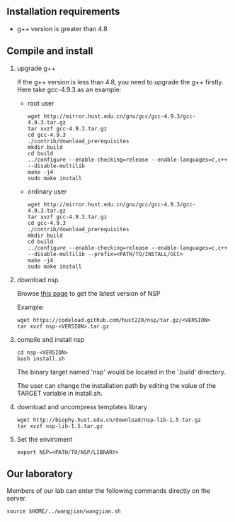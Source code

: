 ## <b id="requirements">Installation requirements</b>

*   g++ version is greater than 4.8

## <b id="install">Compile and install</b>

1.  upgrade g++
    
    If the g++ version is less than 4.8, you need to upgrade the g++ firstly. Here take gcc-4.9.3 as an example:
        
    *   root user
 
            wget http://mirror.hust.edu.cn/gnu/gcc/gcc-4.9.3/gcc-4.9.3.tar.gz
            tar xvzf gcc-4.9.3.tar.gz
            cd gcc-4.9.3
            ./contrib/download_prerequisites
            mkdir build
            cd build
            ../configure --enable-checking=release --enable-languages=c,c++ --disable-multilib
            make -j4
            sudo make install

    *   ordinary user

            wget http://mirror.hust.edu.cn/gnu/gcc/gcc-4.9.3/gcc-4.9.3.tar.gz
            tar xvzf gcc-4.9.3.tar.gz
            cd gcc-4.9.3
            ./contrib/download_prerequisites
            mkdir build
            cd build
            ../configure --enable-checking=release --enable-languages=c,c++ --disable-multilib --prefix=<PATH/TO/INSTALL/GCC>
            make -j4
            sudo make install

2.  download nsp

    Browse [this page](https://github.com/hust220/nsp/releases/latest) to get the latest version of NSP

    Example:

        wget https://codeload.github.com/hust220/nsp/tar.gz/<VERSION>
        tar xvzf nsp-<VERSION>.tar.gz

3.  compile and install nsp

        cd nsp-<VERSION>
        bash install.sh

    The binary target named 'nsp' would be located in the '.build' directory.

    The user can change the installation path by editing the value of the TARGET variable in install.sh.

4.  download and uncompress templates library

        wget http://biophy.hust.edu.cn/download/nsp-lib-1.5.tar.gz
        tar xvzf nsp-lib-1.5.tar.gz

5.  Set the enviroment
    
        export NSP=<PATH/TO/NSP/LIBRARY>

## Our laboratory

Members of our lab can enter the following commands directly on the server.

    source $HOME/../wangjian/wangjian.sh
 
